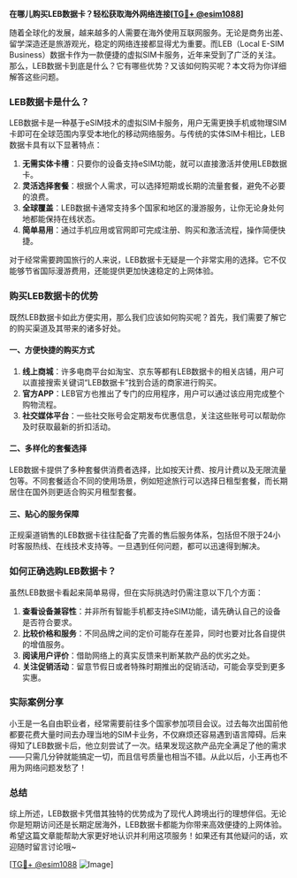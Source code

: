 **在哪儿购买LEB数据卡？轻松获取海外网络连接[[TG💪+ @esim1088](https://t.me/s/esim1088)]**

随着全球化的发展，越来越多的人需要在海外使用互联网服务。无论是商务出差、留学深造还是旅游观光，稳定的网络连接都显得尤为重要。而LEB（Local E-SIM Business）数据卡作为一款便捷的虚拟SIM卡服务，近年来受到了广泛的关注。那么，LEB数据卡到底是什么？它有哪些优势？又该如何购买呢？本文将为你详细解答这些问题。

### LEB数据卡是什么？

LEB数据卡是一种基于eSIM技术的虚拟SIM卡服务，用户无需更换手机或物理SIM卡即可在全球范围内享受本地化的移动网络服务。与传统的实体SIM卡相比，LEB数据卡具有以下显著特点：

1. **无需实体卡槽**：只要你的设备支持eSIM功能，就可以直接激活并使用LEB数据卡。
2. **灵活选择套餐**：根据个人需求，可以选择短期或长期的流量套餐，避免不必要的浪费。
3. **全球覆盖**：LEB数据卡通常支持多个国家和地区的漫游服务，让你无论身处何地都能保持在线状态。
4. **简单易用**：通过手机应用或官网即可完成注册、购买和激活流程，操作简便快捷。

对于经常需要跨国旅行的人来说，LEB数据卡无疑是一个非常实用的选择。它不仅能够节省国际漫游费用，还能提供更加快速稳定的上网体验。

### 购买LEB数据卡的优势

既然LEB数据卡如此方便实用，那么我们应该如何购买呢？首先，我们需要了解它的购买渠道及其带来的诸多好处。

#### 一、方便快捷的购买方式

1. **线上商城**：许多电商平台如淘宝、京东等都有LEB数据卡的相关店铺，用户可以直接搜索关键词“LEB数据卡”找到合适的商家进行购买。
2. **官方APP**：LEB官方也推出了专门的应用程序，用户可以通过该应用完成整个购物流程。
3. **社交媒体平台**：一些社交账号会定期发布优惠信息，关注这些账号可以帮助你及时获取最新的折扣活动。

#### 二、多样化的套餐选择

LEB数据卡提供了多种套餐供消费者选择，比如按天计费、按月计费以及无限流量包等。不同套餐适合不同的使用场景，例如短途旅行可以选择日租型套餐，而长期居住在国外则更适合购买月租型套餐。

#### 三、贴心的服务保障

正规渠道销售的LEB数据卡往往配备了完善的售后服务体系，包括但不限于24小时客服热线、在线技术支持等。一旦遇到任何问题，都可以迅速得到解决。

### 如何正确选购LEB数据卡？

虽然LEB数据卡看起来简单易得，但在实际挑选时仍需注意以下几个方面：

1. **查看设备兼容性**：并非所有智能手机都支持eSIM功能，请先确认自己的设备是否符合要求。
2. **比较价格和服务**：不同品牌之间的定价可能存在差异，同时也要对比各自提供的增值服务。
3. **阅读用户评价**：借助网络上的真实反馈来判断某款产品的优劣之处。
4. **关注促销活动**：留意节假日或者特殊时期推出的促销活动，可能会享受到更多实惠。

### 实际案例分享

小王是一名自由职业者，经常需要前往多个国家参加项目会议。过去每次出国前他都要花费大量时间去办理当地的SIM卡业务，不仅麻烦还容易遇到语言障碍。后来得知了LEB数据卡后，他立刻尝试了一次。结果发现这款产品完全满足了他的需求——只需几分钟就能搞定一切，而且信号质量也相当不错。从此以后，小王再也不用为网络问题发愁了！

### 总结

综上所述，LEB数据卡凭借其独特的优势成为了现代人跨境出行的理想伴侣。无论你是短期访问还是长期定居海外，LEB数据卡都能为你带来高效便捷的上网体验。希望这篇文章能帮助大家更好地认识并利用这项服务！如果还有其他疑问的话，欢迎随时留言讨论哦~

[[TG💪+ @esim1088](https://t.me/s/esim1088) ![Image](https://i.postimg.cc/4NQfJmqS/Snipaste-2025-05-13-00-14-12.png)]